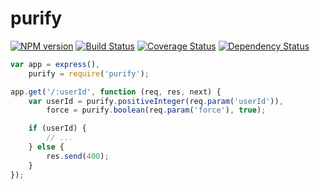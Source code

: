 purify
======

[![NPM version](https://badge.fury.io/js/purify.png)](http://badge.fury.io/js/purify)
[![Build Status](https://travis-ci.org/One-com/purify.png?branch=master)](https://travis-ci.org/One-com/purify)
[![Coverage Status](https://coveralls.io/repos/One-com/purify/badge.png)](https://coveralls.io/r/One-com/purify)
[![Dependency Status](https://david-dm.org/One-com/purify.png)](https://david-dm.org/One-com/purify)



```javascript
var app = express(),
    purify = require('purify');

app.get('/:userId', function (req, res, next) {
    var userId = purify.positiveInteger(req.param('userId')),
        force = purify.boolean(req.param('force'), true);

    if (userId) {
        // ...
    } else {
        res.send(400);
    }
});
```
